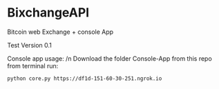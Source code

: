 # BixchangeAPI
Bitcoin web Exchange + console App


Test Version 0.1


Console app usage: /n
Download the folder Console-App from this repo
from terminal run:
```
python core.py https://df1d-151-60-30-251.ngrok.io
```
